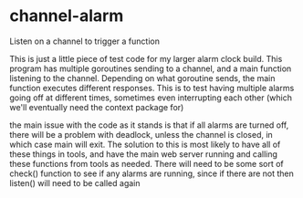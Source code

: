 # channel-alarm
 Listen on a channel to trigger a function

 This is just a little piece of test code for my larger alarm clock build. This program has multiple
 goroutines sending to a channel, and a main function listening to the channel. Depending on what 
 goroutine sends, the main function executes different responses. This is to test having multiple alarms
 going off at different times, sometimes even interrupting each other (which we'll eventually need the
 context package for)

 the main issue with the code as it stands is that if all alarms are turned off, there will be a problem
 with deadlock, unless the channel is closed, in which case main will exit. The solution to this is most likely to have all of these things in tools, and have the main web server running and calling
 these functions from tools as needed. There will need to be some sort of check() function to see if
 any alarms are running, since if there are not then listen() will need to be called again
